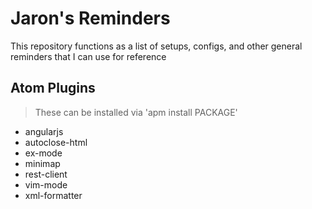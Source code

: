 # Jaron's Reminders

This repository functions as a list of setups, configs, and other general reminders that I can use for reference

## Atom Plugins
> These can be installed via 'apm install PACKAGE'

* angularjs
* autoclose-html
* ex-mode
* minimap
* rest-client
* vim-mode
* xml-formatter
